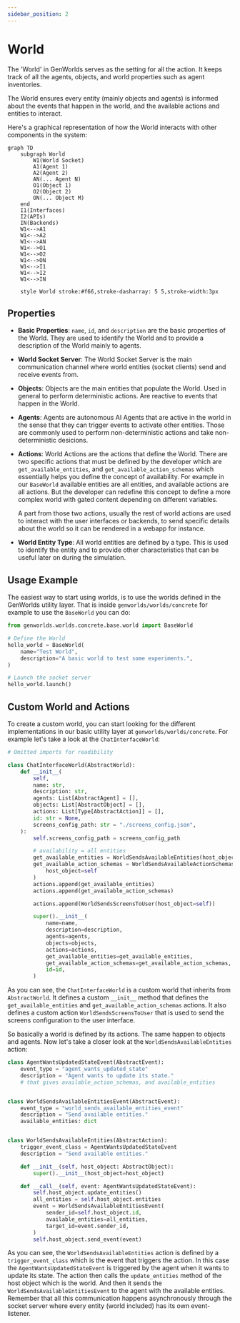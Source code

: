 ```yaml
---
sidebar_position: 2
---
```


# World

The 'World' in GenWorlds serves as the setting for all the action. It keeps track of all the agents, objects, and world properties such as agent inventories.

The World ensures every entity (mainly objects and agents) is informed about the events that happen in the world, and the available actions and entities to interact.

Here's a graphical representation of how the World interacts with other components in the system:

```mermaid
graph TD
    subgraph World
        W1(World Socket)
        A1(Agent 1)
        A2(Agent 2)
        AN(... Agent N)
        O1(Object 1)
        O2(Object 2)
        ON(... Object M)
    end
    I1(Interfaces)
    I2(APIs)
    IN(Backends)
    W1<-->A1
    W1<-->A2
    W1<-->AN
    W1<-->O1
    W1<-->O2
    W1<-->ON
    W1<-->I1
    W1<-->I2
    W1<-->IN

    style World stroke:#f66,stroke-dasharray: 5 5,stroke-width:3px
```

## Properties

* **Basic Properties**: `name`, `id`, and `description` are the basic properties of the World. They are used to identify the World and to provide a description of the World mainly to agents.

* **World Socket Server**: The World Socket Server is the main communication channel where world entities (socket clients) send and receive events from.

* **Objects**: Objects are the main entities that populate the World. Used in general to perform deterministic actions. Are reactive to events that happen in the World.

* **Agents**: Agents are autonomous AI Agents that are active in the world in the sense that they can trigger events to activate other entities. Those are commonly used to perform non-deterministic actions and take non-deterministic desicions.

* **Actions**: World Actions are the actions that define the World. There are two specific actions that must be defined by the developer which are `get_available_entities`, and `get_available_action_schemas` which essentially helps you define the concept of availability. For example in our `BaseWorld` available entities are all entities, and available actions are all actions. But the developer can redefine this concept to define a more complex world with gated content depending on different variables.

    A part from those two actions, usually the rest of world actions are used to interact with the user interfaces or backends, to send specific details about the world so it can be rendered in a webapp for instance.

* **World Entity Type**: All world entities are defined by a type. This is used to identify the entity and to provide other characteristics that can be useful later on during the simulation.

## Usage Example

The easiest way to start using worlds, is to use the worlds defined in the GenWorlds utility layer. That is inside `genworlds/worlds/concrete` for example to use the `BaseWorld` you can do:

```python
from genworlds.worlds.concrete.base.world import BaseWorld

# Define the World
hello_world = BaseWorld(
    name="Test World",
    description="A basic world to test some experiments.",
)

# Launch the socket server
hello_world.launch()
```

## Custom World and Actions

To create a custom world, you can start looking for the different implementations in our basic utility layer at `genworlds/worlds/concrete`. For example let's take a look at the `ChatInterfaceWorld`:

```python
# Omitted imports for readibility

class ChatInterfaceWorld(AbstractWorld):
    def __init__(
        self,
        name: str,
        description: str,
        agents: List[AbstractAgent] = [],
        objects: List[AbstractObject] = [],
        actions: List[Type[AbstractAction]] = [],
        id: str = None,
        screens_config_path: str = "./screens_config.json",
    ):
        self.screens_config_path = screens_config_path

        # availability = all entities
        get_available_entities = WorldSendsAvailableEntities(host_object=self)
        get_available_action_schemas = WorldSendsAvailableActionSchemas(
            host_object=self
        )
        actions.append(get_available_entities)
        actions.append(get_available_action_schemas)

        actions.append(WorldSendsScreensToUser(host_object=self))

        super().__init__(
            name=name,
            description=description,
            agents=agents,
            objects=objects,
            actions=actions,
            get_available_entities=get_available_entities,
            get_available_action_schemas=get_available_action_schemas,
            id=id,
        )
```

As you can see, the `ChatInterfaceWorld` is a custom world that inherits from `AbstractWorld`. It defines a custom `__init__` method that defines the `get_available_entities` and `get_available_action_schemas` actions. It also defines a custom action `WorldSendsScreensToUser` that is used to send the screens configuration to the user interface.

So basically a world is defined by its actions. The same happen to objects and agents. Now let's take a closer look at the `WorldSendsAvailableEntities` action:

```python
class AgentWantsUpdatedStateEvent(AbstractEvent):
    event_type = "agent_wants_updated_state"
    description = "Agent wants to update its state."
    # that gives available_action_schemas, and available_entities


class WorldSendsAvailableEntitiesEvent(AbstractEvent):
    event_type = "world_sends_available_entities_event"
    description = "Send available entities."
    available_entities: dict


class WorldSendsAvailableEntities(AbstractAction):
    trigger_event_class = AgentWantsUpdatedStateEvent
    description = "Send available entities."

    def __init__(self, host_object: AbstractObject):
        super().__init__(host_object=host_object)

    def __call__(self, event: AgentWantsUpdatedStateEvent):
        self.host_object.update_entities()
        all_entities = self.host_object.entities
        event = WorldSendsAvailableEntitiesEvent(
            sender_id=self.host_object.id,
            available_entities=all_entities,
            target_id=event.sender_id,
        )
        self.host_object.send_event(event)
```

As you can see, the `WorldSendsAvailableEntities` action is defined by a `trigger_event_class` which is the event that triggers the action. In this case the `AgentWantsUpdatedStateEvent` is triggered by the agent when it wants to update its state. The action then calls the `update_entities` method of the host object which is the world. And then it sends the `WorldSendsAvailableEntitiesEvent` to the agent with the available entities. Remember that all this communication happens asynchronously through the socket server where every entity (world included) has its own event-listener.
